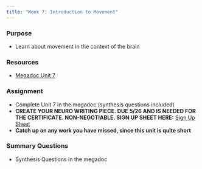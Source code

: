 ```yaml
---
title: "Week 7: Introduction to Movement"
---
```


### Purpose

- Learn about movement in the context of the brain

### Resources
- [Megadoc Unit 7](../megadoc/unit-07)

### Assignment

- Complete Unit 7 in the megadoc (synthesis questions included)
- **CREATE YOUR NEURO WRITING PIECE. DUE 5/26 AND IS NEEDED FOR THE CERTIFICATE. NON-NEGOTIABLE. SIGN UP SHEET HERE:** [Sign Up Sheet](https://docs.google.com/spreadsheets/d/1AuQ3EUYiV-Swzcr3dgVSUcj2RUgbdkCW6qc7frougkY/edit)
- **Catch up on any work you have missed, since this unit is quite short**

### Summary Questions

- Synthesis Questions in the megadoc

